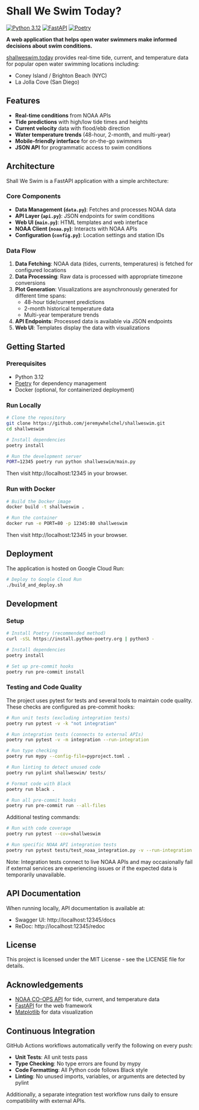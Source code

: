 # Shall We Swim Today?

[![Python 3.12](https://img.shields.io/badge/python-3.12-blue.svg)](https://www.python.org/downloads/)
[![FastAPI](https://img.shields.io/badge/FastAPI-0.115+-green.svg)](https://fastapi.tiangolo.com/)
[![Poetry](https://img.shields.io/badge/Poetry-Managed-blueviolet)](https://python-poetry.org/)

**A web application that helps open water swimmers make informed decisions about swim conditions.**

[shallweswim.today](https://shallweswim.today) provides real-time tide, current, and temperature data for popular open water swimming locations including:

- Coney Island / Brighton Beach (NYC)
- La Jolla Cove (San Diego)

## Features

- **Real-time conditions** from NOAA APIs
- **Tide predictions** with high/low tide times and heights
- **Current velocity** data with flood/ebb direction
- **Water temperature trends** (48-hour, 2-month, and multi-year)
- **Mobile-friendly interface** for on-the-go swimmers
- **JSON API** for programmatic access to swim conditions

## Architecture

Shall We Swim is a FastAPI application with a simple architecture:

### Core Components

- **Data Management (`data.py`)**: Fetches and processes NOAA data
- **API Layer (`api.py`)**: JSON endpoints for swim conditions
- **Web UI (`main.py`)**: HTML templates and web interface
- **NOAA Client (`noaa.py`)**: Interacts with NOAA APIs
- **Configuration (`config.py`)**: Location settings and station IDs

### Data Flow

1. **Data Fetching**: NOAA data (tides, currents, temperatures) is fetched for configured locations
2. **Data Processing**: Raw data is processed with appropriate timezone conversions
3. **Plot Generation**: Visualizations are asynchronously generated for different time spans:
   - 48-hour tide/current predictions
   - 2-month historical temperature data
   - Multi-year temperature trends
4. **API Endpoints**: Processed data is available via JSON endpoints
5. **Web UI**: Templates display the data with visualizations

## Getting Started

### Prerequisites

- Python 3.12
- [Poetry](https://python-poetry.org/) for dependency management
- Docker (optional, for containerized deployment)

### Run Locally

```bash
# Clone the repository
git clone https://github.com/jeremywhelchel/shallweswim.git
cd shallweswim

# Install dependencies
poetry install

# Run the development server
PORT=12345 poetry run python shallweswim/main.py
```

Then visit http://localhost:12345 in your browser.

### Run with Docker

```bash
# Build the Docker image
docker build -t shallweswim .

# Run the container
docker run -e PORT=80 -p 12345:80 shallweswim
```

Then visit http://localhost:12345 in your browser.

## Deployment

The application is hosted on Google Cloud Run:

```bash
# Deploy to Google Cloud Run
./build_and_deploy.sh
```

## Development

### Setup

```bash
# Install Poetry (recommended method)
curl -sSL https://install.python-poetry.org | python3 -

# Install dependencies
poetry install

# Set up pre-commit hooks
poetry run pre-commit install
```

### Testing and Code Quality

The project uses pytest for tests and several tools to maintain code quality. These checks are configured as pre-commit hooks:

```bash
# Run unit tests (excluding integration tests)
poetry run pytest -v -k "not integration"

# Run integration tests (connects to external APIs)
poetry run pytest -v -m integration --run-integration

# Run type checking
poetry run mypy --config-file=pyproject.toml .

# Run linting to detect unused code
poetry run pylint shallweswim/ tests/

# Format code with Black
poetry run black .

# Run all pre-commit hooks
poetry run pre-commit run --all-files
```

Additional testing commands:

```bash
# Run with code coverage
poetry run pytest --cov=shallweswim

# Run specific NOAA API integration tests
poetry run pytest tests/test_noaa_integration.py -v --run-integration
```

Note: Integration tests connect to live NOAA APIs and may occasionally fail if external services are experiencing issues or if the expected data is temporarily unavailable.

## API Documentation

When running locally, API documentation is available at:

- Swagger UI: http://localhost:12345/docs
- ReDoc: http://localhost:12345/redoc

## License

This project is licensed under the MIT License - see the LICENSE file for details.

## Acknowledgements

- [NOAA CO-OPS API](https://tidesandcurrents.noaa.gov/api/) for tide, current, and temperature data
- [FastAPI](https://fastapi.tiangolo.com/) for the web framework
- [Matplotlib](https://matplotlib.org/) for data visualization

## Continuous Integration

GitHub Actions workflows automatically verify the following on every push:

- **Unit Tests**: All unit tests pass
- **Type Checking**: No type errors are found by mypy
- **Code Formatting**: All Python code follows Black style
- **Linting**: No unused imports, variables, or arguments are detected by pylint

Additionally, a separate integration test workflow runs daily to ensure compatibility with external APIs.
